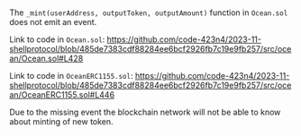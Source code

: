 #
The `_mint(userAddress, outputToken, outputAmount)` function in `Ocean.sol` does not emit an event. 

Link to code in `Ocean.sol`: https://github.com/code-423n4/2023-11-shellprotocol/blob/485de7383cdf88284ee6bcf2926fb7c19e9fb257/src/ocean/Ocean.sol#L428

Link to code in `OceanERC1155.sol`: https://github.com/code-423n4/2023-11-shellprotocol/blob/485de7383cdf88284ee6bcf2926fb7c19e9fb257/src/ocean/OceanERC1155.sol#L446

Due to the missing event the blockchain network will not be able to know about minting of new token.






